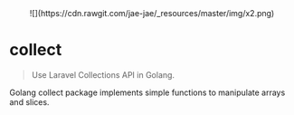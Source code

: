 
<center>![](https://cdn.rawgit.com/jae-jae/_resources/master/img/x2.png)</center>

# collect
 > Use Laravel Collections API in Golang.
 
 Golang collect package  implements simple functions to manipulate arrays and slices.

